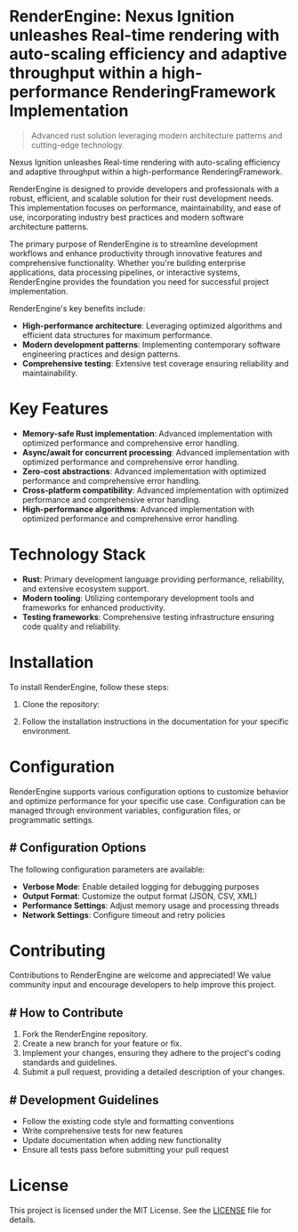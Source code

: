 <!-- fallback_RenderEngine_20251019123457_40543 -->

# RenderEngine: Nexus Ignition unleashes Real-time rendering with auto-scaling efficiency and adaptive throughput within a high-performance RenderingFramework Implementation
> Advanced rust solution leveraging modern architecture patterns and cutting-edge technology.

Nexus Ignition unleashes Real-time rendering with auto-scaling efficiency and adaptive throughput within a high-performance RenderingFramework.

RenderEngine is designed to provide developers and professionals with a robust, efficient, and scalable solution for their rust development needs. This implementation focuses on performance, maintainability, and ease of use, incorporating industry best practices and modern software architecture patterns.

The primary purpose of RenderEngine is to streamline development workflows and enhance productivity through innovative features and comprehensive functionality. Whether you're building enterprise applications, data processing pipelines, or interactive systems, RenderEngine provides the foundation you need for successful project implementation.

RenderEngine's key benefits include:

* **High-performance architecture**: Leveraging optimized algorithms and efficient data structures for maximum performance.
* **Modern development patterns**: Implementing contemporary software engineering practices and design patterns.
* **Comprehensive testing**: Extensive test coverage ensuring reliability and maintainability.

# Key Features

* **Memory-safe Rust implementation**: Advanced implementation with optimized performance and comprehensive error handling.
* **Async/await for concurrent processing**: Advanced implementation with optimized performance and comprehensive error handling.
* **Zero-cost abstractions**: Advanced implementation with optimized performance and comprehensive error handling.
* **Cross-platform compatibility**: Advanced implementation with optimized performance and comprehensive error handling.
* **High-performance algorithms**: Advanced implementation with optimized performance and comprehensive error handling.

# Technology Stack

* **Rust**: Primary development language providing performance, reliability, and extensive ecosystem support.
* **Modern tooling**: Utilizing contemporary development tools and frameworks for enhanced productivity.
* **Testing frameworks**: Comprehensive testing infrastructure ensuring code quality and reliability.

# Installation

To install RenderEngine, follow these steps:

1. Clone the repository:


2. Follow the installation instructions in the documentation for your specific environment.

# Configuration

RenderEngine supports various configuration options to customize behavior and optimize performance for your specific use case. Configuration can be managed through environment variables, configuration files, or programmatic settings.

## # Configuration Options

The following configuration parameters are available:

* **Verbose Mode**: Enable detailed logging for debugging purposes
* **Output Format**: Customize the output format (JSON, CSV, XML)
* **Performance Settings**: Adjust memory usage and processing threads
* **Network Settings**: Configure timeout and retry policies

# Contributing

Contributions to RenderEngine are welcome and appreciated! We value community input and encourage developers to help improve this project.

## # How to Contribute

1. Fork the RenderEngine repository.
2. Create a new branch for your feature or fix.
3. Implement your changes, ensuring they adhere to the project's coding standards and guidelines.
4. Submit a pull request, providing a detailed description of your changes.

## # Development Guidelines

* Follow the existing code style and formatting conventions
* Write comprehensive tests for new features
* Update documentation when adding new functionality
* Ensure all tests pass before submitting your pull request

# License

This project is licensed under the MIT License. See the [LICENSE](https://github.com/pee331/RenderEngine/blob/main/LICENSE) file for details.
